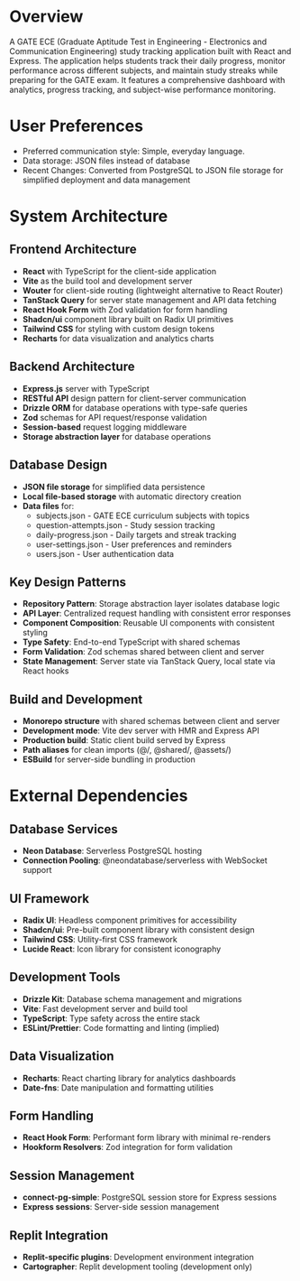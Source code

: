 # Overview

A GATE ECE (Graduate Aptitude Test in Engineering - Electronics and Communication Engineering) study tracking application built with React and Express. The application helps students track their daily progress, monitor performance across different subjects, and maintain study streaks while preparing for the GATE exam. It features a comprehensive dashboard with analytics, progress tracking, and subject-wise performance monitoring.

# User Preferences

- Preferred communication style: Simple, everyday language.
- Data storage: JSON files instead of database
- Recent Changes: Converted from PostgreSQL to JSON file storage for simplified deployment and data management

# System Architecture

## Frontend Architecture
- **React** with TypeScript for the client-side application
- **Vite** as the build tool and development server
- **Wouter** for client-side routing (lightweight alternative to React Router)
- **TanStack Query** for server state management and API data fetching
- **React Hook Form** with Zod validation for form handling
- **Shadcn/ui** component library built on Radix UI primitives
- **Tailwind CSS** for styling with custom design tokens
- **Recharts** for data visualization and analytics charts

## Backend Architecture
- **Express.js** server with TypeScript
- **RESTful API** design pattern for client-server communication
- **Drizzle ORM** for database operations with type-safe queries
- **Zod** schemas for API request/response validation
- **Session-based** request logging middleware
- **Storage abstraction layer** for database operations

## Database Design
- **JSON file storage** for simplified data persistence
- **Local file-based storage** with automatic directory creation
- **Data files** for:
  - subjects.json - GATE ECE curriculum subjects with topics
  - question-attempts.json - Study session tracking
  - daily-progress.json - Daily targets and streak tracking  
  - user-settings.json - User preferences and reminders
  - users.json - User authentication data

## Key Design Patterns
- **Repository Pattern**: Storage abstraction layer isolates database logic
- **API Layer**: Centralized request handling with consistent error responses
- **Component Composition**: Reusable UI components with consistent styling
- **Type Safety**: End-to-end TypeScript with shared schemas
- **Form Validation**: Zod schemas shared between client and server
- **State Management**: Server state via TanStack Query, local state via React hooks

## Build and Development
- **Monorepo structure** with shared schemas between client and server
- **Development mode**: Vite dev server with HMR and Express API
- **Production build**: Static client build served by Express
- **Path aliases** for clean imports (@/, @shared/, @assets/)
- **ESBuild** for server-side bundling in production

# External Dependencies

## Database Services
- **Neon Database**: Serverless PostgreSQL hosting
- **Connection Pooling**: @neondatabase/serverless with WebSocket support

## UI Framework
- **Radix UI**: Headless component primitives for accessibility
- **Shadcn/ui**: Pre-built component library with consistent design
- **Tailwind CSS**: Utility-first CSS framework
- **Lucide React**: Icon library for consistent iconography

## Development Tools
- **Drizzle Kit**: Database schema management and migrations
- **Vite**: Fast development server and build tool
- **TypeScript**: Type safety across the entire stack
- **ESLint/Prettier**: Code formatting and linting (implied)

## Data Visualization
- **Recharts**: React charting library for analytics dashboards
- **Date-fns**: Date manipulation and formatting utilities

## Form Handling
- **React Hook Form**: Performant form library with minimal re-renders
- **Hookform Resolvers**: Zod integration for form validation

## Session Management
- **connect-pg-simple**: PostgreSQL session store for Express sessions
- **Express sessions**: Server-side session management

## Replit Integration
- **Replit-specific plugins**: Development environment integration
- **Cartographer**: Replit development tooling (development only)